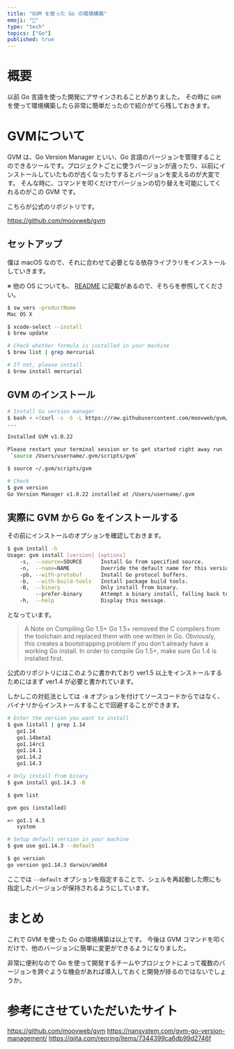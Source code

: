 ```yaml
---
title: "GVM を使った Go の環境構築"
emoji: "🎃"
type: "tech"
topics: ["Go"]
published: true
---
```

# 概要

以前 Go 言語を使った開発にアサインされることがありました。
その時に `GVM` を使って環境構築したら非常に簡単だったので紹介がてら残しておきます。

# GVMについて

GVM は、Go Version Manager といい、Go 言語のバージョンを管理することのできるツールです。プロジェクトごとに使うバージョンが違ったり、以前にインストールしていたものが古くなったりするとバージョンを変えるのが大変です。
そんな時に、コマンドを叩くだけでバージョンの切り替えを可能にしてくれるのがこの GVM です。

こちらが公式のリポジトリです。

https://github.com/moovweb/gvm

## セットアップ

僕は macOS なので、それに合わせて必要となる依存ライブラリをインストールしていきます。

※ 他の OS についても、 [README](https://github.com/moovweb/gvm/blob/master/README.md) に記載があるので、そちらを参照してください。

```bash
$ sw_vers -productName
Mac OS X

$ xcode-select --install
$ brew update

# Check whether formula is installed in your machine
$ brew list | grep mercurial

# If not, please install
$ brew install mercurial
```

## GVM のインストール

```bash
# Install Go version manager
$ bash < <(curl -s -S -L https://raw.githubusercontent.com/moovweb/gvm/master/binscripts/gvm-installer)
...

Installed GVM v1.0.22

Please restart your terminal session or to get started right away run
 `source /Users/username/.gvm/scripts/gvm`

$ source ~/.gvm/scripts/gvm

# Check
$ gvm version
Go Version Manager v1.0.22 installed at /Users/username/.gvm
```

## 実際に GVM から Go をインストールする

その前にインストールのオプションを確認しておきます。

```sh
$ gvm install -h
Usage: gvm install [version] [options]
    -s,  --source=SOURCE      Install Go from specified source.
    -n,  --name=NAME          Override the default name for this version.
    -pb, --with-protobuf      Install Go protocol buffers.
    -b,  --with-build-tools   Install package build tools.
    -B,  --binary             Only install from binary.
         --prefer-binary      Attempt a binary install, falling back to source.
    -h,  --help               Display this message.
```

となっています。

> A Note on Compiling Go 1.5+
> Go 1.5+ removed the C compilers from the toolchain and replaced them with one written in Go. Obviously, this creates a bootstrapping problem if you don't already have a working Go install. In order to compile Go 1.5+, make sure Go 1.4 is installed first.

公式のリポジトリにはこのように書かれており ver1.5 以上をインストールするためにはまず ver1.4 が必要と書かれています。

しかしこの対処法としては `-B` オプションを付けてソースコードからではなく、バイナリからインストールすることで回避することができます。

```sh
# Enter the version you want to install
$ gvm listall | grep 1.14
   go1.14
   go1.14beta1
   go1.14rc1
   go1.14.1
   go1.14.2
   go1.14.3

# Only install from binary
$ gvm install go1.14.3 -B

$ gvm list

gvm gos (installed)

=> go1.1 4.3
   system

# Setup default version in your machine
$ gvm use go1.14.3 --default

$ go version
go version go1.14.3 darwin/amd64
```

ここでは `--default` オプションを指定することで、シェルを再起動した際にも指定したバージョンが保持されるようにしています。

# まとめ

これで GVM を使った Go の環境構築は以上です。
今後は GVM コマンドを叩くだけで、他のバージョンに簡単に変更ができるようになりました。

非常に便利なので Go を使って開発するチームやプロジェクトによって複数のバージョンを跨ぐような機会があれば導入しておくと開発が捗るのではないでしょうか。

# 参考にさせていただいたサイト

https://github.com/moovweb/gvm
https://nansystem.com/gvm-go-version-management/
https://qiita.com/reoring/items/7344399ca6db99d2746f
